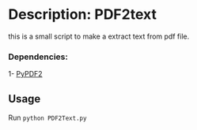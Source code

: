 # Description: PDF2text
this is a small script to make a extract text from pdf file.  

### Dependencies:
1- [PyPDF2](https://pypi.org/project/pypdf2/)

## Usage
Run ```python PDF2Text.py```




